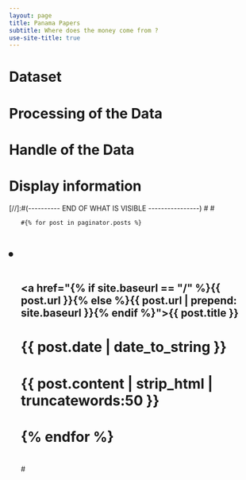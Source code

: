 ```yaml
---
layout: page
title: Panama Papers
subtitle: Where does the money come from ?
use-site-title: true
---
```


# Dataset

# Processing of the Data

# Handle of the Data

# Display information

[//]:#(---------- END OF WHAT IS VISIBLE ----------------)
#<!-- Posts -->
#<ul id="posts">

	#{% for post in paginator.posts %}
#
#	  <li class="post">
#	  	<h2><a href="{% if site.baseurl == "/" %}{{ post.url }}{% else %}{{ post.url | prepend: site.baseurl }}{% endif %}">{{ post.title }}</a></h2>
#		<time datetime="{{ post.date | date_to_xmlschema }}" class="by-line">{{ post.date | date_to_string }}</time>
#	  	<p>{{ post.content | strip_html | truncatewords:50 }}</p>
#	  </li>
#
#    {% endfor %}
#
#</ul>
